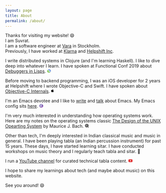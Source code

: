 ```yaml
---
layout: page
title: About
permalink: /about/
---
```


Thanks for visiting my website! 😄
<br>I am Suvrat.
<br>I am a software engineer at <a href="https://www.vara.ai/" target="_blank">Vara</a> in Stockholm.
<br>Previously, I have worked at <a href="https://www.klarna.com/" target="_blank">Klarna</a> and <a href="https://www.helpshift.com/" target="_blank">Helpshift Inc</a>.

I write distributed systems in Clojure (and I'm learning Haskell). I like to dive deep into whatever I learn. I have spoken at Functional Conf 2019 about <a href="https://speakerdeck.com/suvratapte/debuggers-in-lispy-languages" target="_blank">Debuggers in Lisps</a>. <a href="https://clojure.org/" target="_blank"><img href="https://clojure.org/" src="/resources/about-clojure-icon.png" style="height: 2.5%; width: 2.5%;"/></a>

Before moving to backend programming, I was an iOS developer for 2 years at Helpshift where I wrote Objective-C and Swift. I have spoken about <a href="https://speakerdeck.com/suvratapte/objective-c-internals" target="_blank">Objective-C Internals</a>. <img src="/resources/about-apple-icon.png" style="height: 1.8%; width: 1.8%; margin-bottom: 0.4%"/>

I'm an Emacs devotee and I like to <a href="https://medium.com/@suvratapte/configuring-emacs-from-scratch-intro-3157bed9d040" target="_blank">write</a> and <a href="https://youtu.be/tFt6plDQm58" target="_blank">talk</a> about Emacs. My Emacs config sits <a href="https://github.com/suvratapte/dot-emacs-dot-d" target="_blank">here</a>. <a href="https://www.gnu.org/software/emacs/" target="_blank"><img src="/resources/about-emacs-icon.png" style="height: 2.5%; width: 2.5%;"/></a>

I'm very much interested in understanding how operating systems work. Here are my notes on the operating systems classic <a href="https://github.com/suvratapte/Maurice-Bach-Notes" target="_blank">The Design of the UNIX Opearting System</a> by Maurice J. Bach. <img src="/resources/about-os-icon.png" style="height: 2.5%; width: 2.5%;"/>

Other than tech, I'm deeply interested in Indian classical music and music in general. I have been playing tabla (an Indian percussion instrument) for past 15 years. These days, I have started learning sitar.
I have conducted workshops on music theory and I regularly teach tabla and sitar. 🎵

I run a <a href="https://www.youtube.com/user/suvratapte1" target="_blank" target="_blank">YouTube channel</a> for curated technical tabla content. <a href="https://www.youtube.com/user/suvratapte1" target="_blank"><img src="/resources/about-youtube-icon.png" style="height: 2.5%; width: 2.5%;"/></a>

I hope to share my learnings about tech (and maybe about music) on this website.

See you around! 😄
